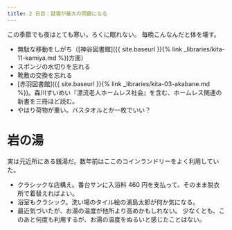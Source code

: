 ```yaml
---
title: 2 日目：就寝が最大の問題になる
---
```


この季節でも夜はとても寒い。ろくに眠れない。
毎晩こんなんだと体を壊す。

* 無駄な移動をしがち（[神谷図書館]({{ site.baseurl }}{% link _libraries/kita-11-kamiya.md %})方面）
* スポンジの水切りを忘れる
* 靴敷の交換を忘れる
* [赤羽図書館]({{ site.baseurl }}{% link _libraries/kita-03-akabane.md %})。森川すいめい『漂流老人ホームレス社会』を含む、ホームレス関連の新書を三冊ほど読む。
* やはり荷物が重い。バスタオルとか一枚でいい？

# 岩の湯

実は元近所にある銭湯だ。数年前はここのコインランドリーをよく利用していた。

* クラシックな店構え。番台サンに入浴料 460 円を支払って、そのまま脱衣所で着替えればよい。
* 浴室もクラシック。洗い場のタイル絵の浦島太郎が何か気になる。
* 最近気づいたが、お湯の温度が他所より高めかもしれない。
  少なくとも、このあと何度も利用するが、お湯の温度をぬるいと感じたことはない。
